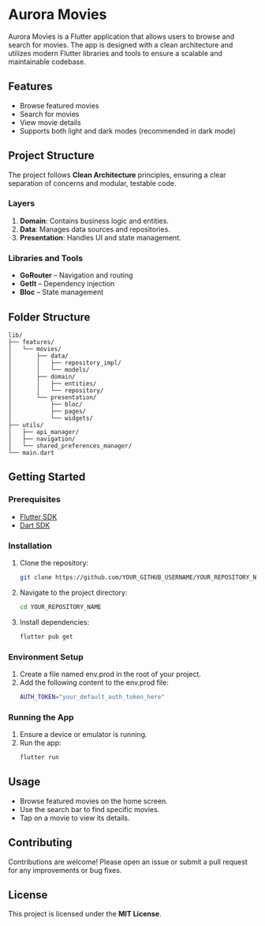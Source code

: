 # Aurora Movies

Aurora Movies is a Flutter application that allows users to browse and search for movies. The app is designed with a clean architecture and utilizes modern Flutter libraries and tools to ensure a scalable and maintainable codebase.

## Features

- Browse featured movies
- Search for movies
- View movie details
- Supports both light and dark modes (recommended in dark mode)

## Project Structure

The project follows **Clean Architecture** principles, ensuring a clear separation of concerns and modular, testable code.

### Layers

1. **Domain**: Contains business logic and entities.
2. **Data**: Manages data sources and repositories.
3. **Presentation**: Handles UI and state management.

### Libraries and Tools

- **GoRouter** – Navigation and routing
- **GetIt** – Dependency injection
- **Bloc** – State management

## Folder Structure

```
lib/
├── features/
│   └── movies/
│       ├── data/
│       │   ├── repository_impl/
│       │   └── models/
│       ├── domain/
│       │   ├── entities/
│       │   └── repository/
│       └── presentation/
│           ├── bloc/
│           ├── pages/
│           └── widgets/
├── utils/
│   ├── api_manager/
│   ├── navigation/
│   └── shared_preferences_manager/
└── main.dart
```

## Getting Started

### Prerequisites

- [Flutter SDK](https://flutter.dev/docs/get-started/install)
- [Dart SDK](https://dart.dev/get-dart)

### Installation

1. Clone the repository:
   ```sh
   git clone https://github.com/YOUR_GITHUB_USERNAME/YOUR_REPOSITORY_NAME.git
   ```
2. Navigate to the project directory:
   ```sh
   cd YOUR_REPOSITORY_NAME
   ```
3. Install dependencies:
   ```sh
   flutter pub get
   ```

### Environment Setup
1. Create a file named env.prod in the root of your project.
2. Add the following content to the env.prod file:
   ```sh
   AUTH_TOKEN="your_default_auth_token_here"
   ```

### Running the App

1. Ensure a device or emulator is running.
2. Run the app:
   ```sh
   flutter run
   ```

## Usage

- Browse featured movies on the home screen.
- Use the search bar to find specific movies.
- Tap on a movie to view its details.

## Contributing

Contributions are welcome! Please open an issue or submit a pull request for any improvements or bug fixes.

## License

This project is licensed under the **MIT License**.

